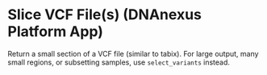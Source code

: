 # Slice VCF File(s) (DNAnexus Platform App)

Return a small section of a VCF file (similar to tabix).  For large output, 
many small regions, or subsetting samples, use `select_variants` instead.

